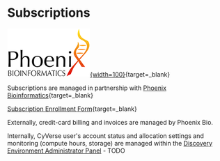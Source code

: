 # Subscriptions

[![pb](../assets/pb-logo.png){width=100}](https://cyverse-subscription.phoenixbioinformatics.org/#/subscription/subscribe){target=_blank} 

Subscriptions are managed in partnership with [Phoenix Bioinformatics](https://www.phoenixbioinformatics.org/){target=_blank}

[Subscription Enrollment Form](https://cyverse-subscription.phoenixbioinformatics.org/#/subscription/subscribe){target=_blank}

Externally, credit-card billing and invoices are managed by Phoenix Bio.

Internally, CyVerse user's account status and allocation settings and monitoring (compute hours, storage) are managed within the [Discovery Environment Administrator Panel]() - TODO